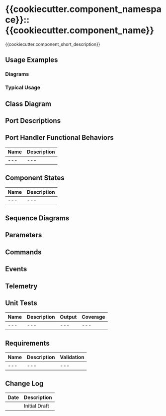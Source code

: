 # {{cookiecutter.component_namespace}}::{{cookiecutter.component_name}}

{{cookiecutter.component_short_description}}

## Usage Examples

### Diagrams

### Typical Usage

## Class Diagram

## Port Descriptions
## Port Handler Functional Behaviors
| Name | Description |
|---|---|
|---|---|

## Component States
| Name | Description |
|---|---|
|---|---|

## Sequence Diagrams

## Parameters
## Commands
## Events
## Telemetry

## Unit Tests
| Name | Description | Output | Coverage |
|---|---|---|---|
|---|---|---|---|

## Requirements
| Name | Description | Validation |
|---|---|---|
|---|---|---|

## Change Log

| Date | Description |
|---|---|
| <TODAY> | Initial Draft |